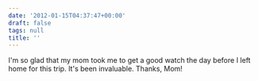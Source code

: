 ```yaml
---
date: '2012-01-15T04:37:47+00:00'
draft: false
tags: null
title: ''
---
```


I'm so glad that my mom took me to get a good watch the day before I left home for this trip. It's been invaluable. Thanks, Mom!
